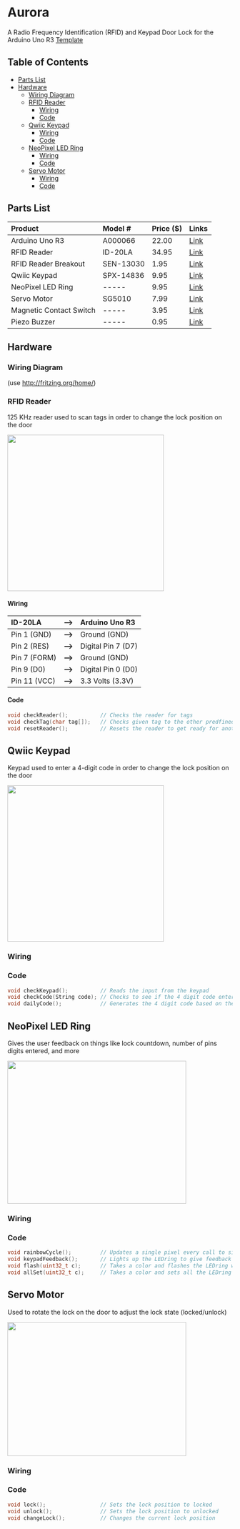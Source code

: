 # Aurora
A Radio Frequency Identification (RFID) and Keypad Door Lock for the Arduino Uno R3
[Template](https://gist.github.com/fvcproductions/1bfc2d4aecb01a834b46)

## Table of Contents
- [Parts List](#parts-list)
- [Hardware](#hardware)
  - [Wiring Diagram](#wiring-diagram)
  - [RFID Reader](#rfid-reader)
    - [Wiring](#wiring)
    - [Code](#code)
  - [Qwiic Keypad](#qwiic-keypad)
    - [Wiring](#wiring-1)
    - [Code](#code-1)
  - [NeoPixel LED Ring](#neopixel-led-ring)
    - [Wiring](#wiring-2)
    - [Code](#code-2)
  - [Servo Motor](#servo-motor)
    - [Wiring](#wiring-3)
    - [Code](#code-3)

## Parts List
| Product | Model # | Price ($) | Links |
|  :---   |  :---   | :--- |  :---  |
|  Arduino Uno R3   |  A000066   | 22.00 | [Link](https://store.arduino.cc/usa/arduino-uno-rev3) |
|  RFID Reader   |  ID-20LA   | 34.95 | [Link](https://www.sparkfun.com/products/11828) |
|  RFID Reader Breakout   |  SEN-13030   | 1.95 | [Link](https://www.sparkfun.com/products/13030) |
|  Qwiic Keypad   |  SPX-14836  | 9.95 | [Link](https://www.sparkfun.com/products/14836) |
|  NeoPixel LED Ring   |  -----   | 9.95 | [Link](https://www.adafruit.com/product/1463) |
|  Servo Motor   |  SG5010  | 7.99 | [Link](https://www.thingbits.net/products/servo-motor-standard-size-sg5010) |
|  Magnetic Contact Switch  |  -----  | 3.95 | [Link](https://www.adafruit.com/product/375) |
|  Piezo Buzzer   |  -----  | 0.95 | [Link](https://www.adafruit.com/product/1536) |

## Hardware

### Wiring Diagram
(use http://fritzing.org/home/)

### RFID Reader
125 KHz reader used to scan tags in order to change the lock position on the door

<img src="https://cdn.sparkfun.com//assets/parts/8/1/8/8/11828-01.jpg" height="350" width="350">

#### Wiring
| ID-20LA | **-->** | Arduino Uno R3 |
|  :---  | :---: | :--- |
| Pin 1  (GND)  | **-->** | Ground (GND) |
| Pin 2  (RES)  | **-->** | Digital Pin 7 (D7)  |
| Pin 7  (FORM) | **-->** | Ground (GND)  |
| Pin 9  (D0)   | **-->** | Digital Pin 0 (D0)  |
| Pin 11 (VCC)  | **-->** | 3.3 Volts (3.3V)  |

#### Code
```C++
void checkReader();          // Checks the reader for tags
void checkTag(char tag[]);   // Checks given tag to the other predfined valid tags
void resetReader();          // Resets the reader to get ready for another read
```

## Qwiic Keypad
Keypad used to enter a 4-digit code in order to change the lock position on the door

<img src="https://cdn.sparkfun.com//assets/parts/1/3/1/0/6/14836-Qwiic_Keypad-01.jpg" height="350" width="350">

### Wiring

### Code
```C++
void checkKeypad();          // Reads the input from the keypad
void checkCode(String code); // Checks to see if the 4 digit code entered is correct
void dailyCode();            // Generates the 4 digit code based on the current date
```

## NeoPixel LED Ring
Gives the user feedback on things like lock countdown, number of pins digits entered, and more

<img src="https://cdn-shop.adafruit.com/1200x900/1463-03.jpg" height="320" width="400">

### Wiring

### Code
```C++
void rainbowCycle();         // Updates a single pixel every call to simulate a spinning rainbow
void keypadFeedback();       // Lights up the LEDring to give feedback on how many digits you have entered
void flash(uint32_t c);      // Takes a color and flashes the LEDring with it 3 times
void allSet(uint32_t c);     // Takes a color and sets all the LEDring pixels to the color
```

## Servo Motor
Used to rotate the lock on the door to adjust the lock state (locked/unlock)

<img src="https://futabausa.com/wp-content/uploads/2018/06/mxs-601017.jpg" height="300" width="400">

### Wiring

### Code
```C++
void lock();                 // Sets the lock position to locked
void unlock();               // Sets the lock position to unlocked
void changeLock();           // Changes the current lock position
```
